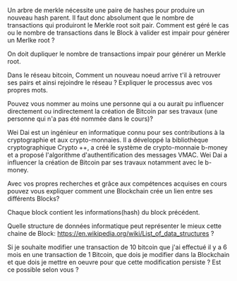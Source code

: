  Un arbre de merkle nécessite une paire de hashes pour produire un nouveau hash parent. Il faut donc absolument que le nombre de transactions qui produiront le Merkle root soit pair. 
 Comment est géré le cas ou le nombre de transactions dans le Block à valider est impair pour générer un Merlke root ?

On doit dupliquer le nombre de transactions impair pour générer un Merkle root.

 Dans le réseau bitcoin, Comment un nouveau noeud arrive t'il à retrouver ses pairs et ainsi rejoindre le réseau ? Expliquer le processus avec vos propres mots.



Pouvez vous nommer au moins une personne qui a ou aurait pu influencer directement ou indirectement la création de Bitcoin par ses travaux (une personne qui n'a pas été nommée dans le cours)?

Wei Dai est un ingénieur en informatique connu pour ses contributions à la cryptographie et aux crypto-monnaies. Il a développé la bibliothèque cryptographique Crypto ++, a créé le système de crypto-monnaie b-money et a proposé l'algorithme d'authentification des messages VMAC. Wei Dai a influencer la création de Bitcoin par ses travaux notamment avec le b-money.

 Avec vos propres recherches et grâce aux compétences acquises en cours pouvez vous expliquer comment une Blockchain crée un lien entre ses différents Blocks?

Chaque block contient les informations(hash) du block précédent.

 Quelle structure de données informatique peut représenter le mieux cette chaine de Block: https://en.wikipedia.org/wiki/List_of_data_structures ?





 Si je souhaite modifier une transaction de 10 bitcoin que j'ai effectué il y a 6 mois en une transaction de 1 Bitcoin, que dois je modifier dans la Blockchain et que dois je mettre en oeuvre pour que cette modification persiste ?
 Est ce possible selon vous ?